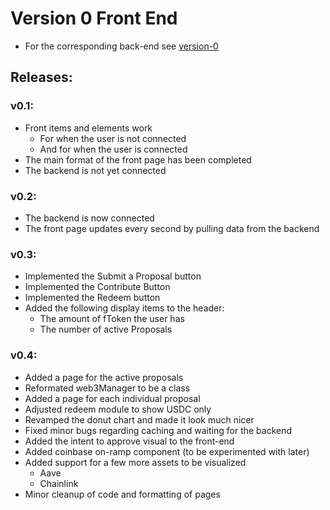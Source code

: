 # Version 0 Front End

- For the corresponding back-end see [version-0](https://github.com/Fund-Finance/version-0)

## Releases:

### v0.1:

- Front items and elements work
  - For when the user is not connected
  - And for when the user is connected
- The main format of the front page has been completed
- The backend is not yet connected

### v0.2:
- The backend is now connected
- The front page updates every second by pulling data from the backend

### v0.3:
- Implemented the Submit a Proposal button
- Implemented the Contribute Button
- Implemented the Redeem button
- Added the following display items to the header:
    - The amount of fToken the user has
    - The number of active Proposals

### v0.4:
- Added a page for the active proposals
- Reformated web3Manager to be a class
- Added a page for each individual proposal
- Adjusted redeem module to show USDC only
- Revamped the donut chart and made it look much nicer
- Fixed minor bugs regarding caching and waiting for the backend
- Added the intent to approve visual to the front-end
- Added coinbase on-ramp component (to be experimented with later)
- Added support for a few more assets to be visualized
    - Aave
    - Chainlink
- Minor cleanup of code and formatting of pages 
